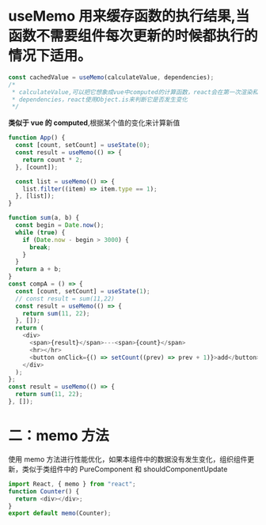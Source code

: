 # useMemo 用来缓存函数的执行结果,当函数不需要组件每次更新的时候都执行的情况下适用。

```js
const cachedValue = useMemo(calculateValue, dependencies);
/*
 * calculateValue,可以把它想象成vue中computed的计算函数，react会在第一次渲染和dependencies变化的时候执行它
 * dependencies，react使用Object.is来判断它是否发生变化
 */
```

**类似于 vue 的 computed**,根据某个值的变化来计算新值

```js
function App() {
  const [count, setCount] = useState(0);
  const result = useMemo(() => {
    return count * 2;
  }, [count]);

  const list = useMemo(() => {
    list.filter((item) => item.type == 1);
  }, [list]);
}
```

```js
function sum(a, b) {
  const begin = Date.now();
  while (true) {
    if (Date.now - begin > 3000) {
      break;
    }
  }
  return a + b;
}
const compA = () => {
  const [count, setCount] = useState(1);
  // const result = sum(11,22)
  const result = useMemo(() => {
    return sum(11, 22);
  }, []);
  return (
    <div>
      <span>{result}</span>---<span>{count}</span>
      <hr></hr>
      <button onClick={() => setCount((prev) => prev + 1)}>add</button>
    </div>
  );
};
const result = useMemo(() => {
  return sum(11, 22);
}, []);
```

# 二：memo 方法

使用 memo 方法进行性能优化，如果本组件中的数据没有发生变化，组织组件更新，类似于类组件中的 PureComponent 和 shouldComponentUpdate

```js
import React, { memo } from "react";
function Counter() {
  return <div></div>;
}
export default memo(Counter);
```
